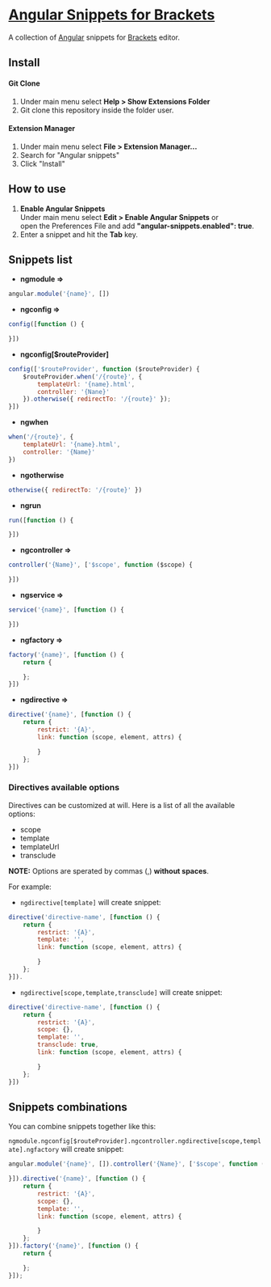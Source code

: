 # [Angular Snippets for Brackets](http://)

A collection of [Angular](https://angularjs.org/) snippets for [Brackets](http://brackets.io/) editor.

## Install

#### Git Clone
1. Under main menu select **Help > Show Extensions Folder**
2. Git clone this repository inside the folder user.

#### Extension Manager
1. Under main menu select **File > Extension Manager...**
2. Search for "Angular snippets"
3. Click "Install"

## How to use
1. **Enable Angular Snippets**<br/>
   Under main menu select **Edit > Enable Angular Snippets** or<br/> open the Preferences File and add **"angular-snippets.enabled": true**.
2. Enter a snippet and hit the **Tab** key.

## Snippets list

- **ngmodule =>**

```js
angular.module('{name}', [])
```

- **ngconfig =>**

```js
config([function () {

}])
```

- **ngconfig[$routeProvider]**

```js
config(['$routeProvider', function ($routeProvider) {
	$routeProvider.when('/{route}', {
		templateUrl: '{name}.html',
		controller: '{Nane}'
	}).otherwise({ redirectTo: '/{route}' });
}])
```

- **ngwhen**

```js
when('/{route}', {
	templateUrl: '{name}.html',
	controller: '{Name}'
})
```

- **ngotherwise**

```js
otherwise({ redirectTo: '/{route}' })
```

- **ngrun**

```js
run([function () {

}])
```

- **ngcontroller =>**

```js
controller('{Name}', ['$scope', function ($scope) {

}])
```

- **ngservice =>**

```js
service('{name}', [function () {

}])
```

- **ngfactory =>**

```js
factory('{name}', [function () {
	return {

	};
}])
```

- **ngdirective =>**

```js
directive('{name}', [function () {
	return {
		restrict: '{A}',
		link: function (scope, element, attrs) {

		}
	};
}])
```

### Directives available options
Directives can be customized at will. Here is a list of all the available options:

- scope
- template
- templateUrl
- transclude

**NOTE:** Options are sperated by commas (,) **without spaces**.

For example:

 - <code>ngdirective[template]</code> will create snippet:
```js
directive('directive-name', [function () {
	return {
		restrict: '{A}',
		template: '',
		link: function (scope, element, attrs) {

		}
	};
}]).
```

- <code>ngdirective[scope,template,transclude]</code> will create snippet:
```js
directive('directive-name', [function () {
	return {
		restrict: '{A}',
        scope: {},
		template: '',
        transclude: true,
		link: function (scope, element, attrs) {

		}
	};
}])
```

## Snippets combinations
You can combine snippets together like this:

<code>ngmodule.ngconfig[$routeProvider].ngcontroller.ngdirective[scope,template].ngfactory</code> will create snippet:
```js
angular.module('{name}', []).controller('{Name}', ['$scope', function ($scope) {

}]).directive('{name}', [function () {
	return {
		restrict: '{A}',
		scope: {},
		template: '',
		link: function (scope, element, attrs) {

		}
	};
}]).factory('{name}', [function () {
	return {

	};
}]);
```
